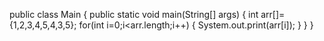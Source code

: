 public class Main
{
	public static void main(String[] args) {
		int arr[]={1,2,3,4,5,4,3,5};
		for(int i=0;i<arr.length;i++)
		{
			System.out.print(arr[i]);
		}
	}
}
